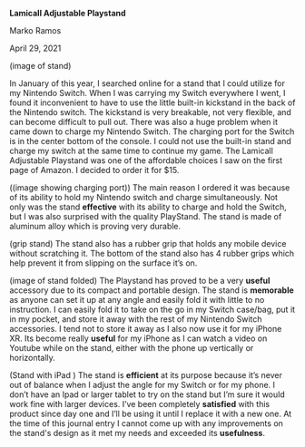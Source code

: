 __Lamicall Adjustable Playstand__

Marko Ramos

April 29, 2021

(image of stand)

In January of this year, I searched online for a stand that I could utilize for my Nintendo Switch. When I was carrying my Switch everywhere I went, I found it inconvenient to have to use the little built-in kickstand in the back of the Nintendo switch. The kickstand is very breakable, not very flexible, and can become difficult to pull out. There was also a huge problem when it came down to charge my Nintendo Switch. The charging port for the Switch is in the center bottom of the console. I could not use the built-in stand and charge my switch at the same time to continue my game. The Lamicall Adjustable Playstand was one of the affordable choices I saw on the first page of Amazon. I decided to order it for $15. 

((image showing charging port))
The main reason I ordered it was because of its ability to hold my Nintendo switch and charge simultaneously. Not only was the stand __effective__ with its ability to charge and hold the Switch, but I was also surprised with the quality PlayStand. The stand is made of aluminum alloy which is proving very durable. 

(grip stand)
The stand also has a rubber grip that holds any mobile device without scratching it. The bottom of the stand also has 4 rubber grips which help prevent it from slipping on the surface it’s on.  

(image of stand folded)
The Playstand has proved to be a very __useful__ accessory due to its compact and portable design. The stand is __memorable__ as anyone can set it up at any angle and easily fold it with little to no instruction. I can easily fold it to take on the go in my Switch case/bag, put it in my pocket, and store it away with the rest of my Nintendo Switch accessories. I tend not to store it away as I also now use it for my iPhone XR. Its become really __useful__ for my iPhone as I can watch a video on Youtube while on the stand, either with the phone up vertically or horizontally.  

(Stand with iPad )
The stand is __efficient__ at its purpose because it’s never out of balance when I adjust the angle for my Switch or for my phone. I don’t have an Ipad or larger tablet to try on the stand but I’m sure it would work fine with larger devices. I’ve been completely __satisfied__ with this product since day one and I’ll be using it until I replace it with a new one. At the time of this journal entry I cannot come up with any improvements on the stand's design as it met my needs and exceeded its __usefulness__. 
